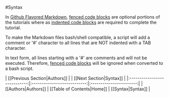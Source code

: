 #Syntax

In [Github Flavored Markdown](https://help.github.com/articles/github-flavored-markdown), [fenced code blocks](https://help.github.com/articles/github-flavored-markdown/#fenced-code-blocks) are optional portions of the tutorials where as [indented code blocks](http://daringfireball.net/projects/markdown/syntax#precode) are required to complete the tutorial.

To make the Markdown files bash/shell compatible, a script will add a comment or '#' character to all lines that are NOT indented with a TAB character.

In text form, all lines starting with a '#' are comments and will not be executed.  Therefore, [fenced code blocks](https://help.github.com/articles/github-flavored-markdown/#fenced-code-blocks) will be ignored when converted to a bash script.

| [[Previous Section|Authors]] |                             | [[Next Section|Syntax]] |
|:----------------------------:|:---------------------------:|:-----------------------:|
| [[Authors|Authors]]          | [[Table of Contents|Home]]  | [[Syntax|Syntax]]       |
